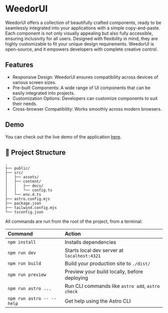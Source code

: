 # WeedorUI

WeedorUI offers a collection of beautifully crafted components, ready to be seamlessly integrated into your applications with a simple copy-and-paste. Each component is not only visually appealing but also fully accessible, ensuring inclusivity for all users. Designed with flexibility in mind, they are highly customizable to fit your unique design requirements. WeedorUI is open-source, and it empowers developers with complete creative control.

## Features

- Responsive Design: WeedorUI ensures compatibility across devices of various screen sizes.
- Pre-built Components: A wide range of UI components that can be easily integrated into projects.
- Customization Options: Developers can customize components to suit their needs.
- Cross-browser Compatibility: Works smoothly across modern browsers.

## Demo
  You can check out the live demo of the application [here](https://weedorui.vercel.app/).


## 🚀 Project Structure


```
.
├── public/
├── src/
│   ├── assets/
│   ├── content/
│   │   ├── docs/
│   │   └── config.ts
│   └── env.d.ts
├── astro.config.mjs
├── package.json
├── tailwind.config.mjs
└── tsconfig.json
```

All commands are run from the root of the project, from a terminal:

| Command                   | Action                                           |
| :------------------------ | :----------------------------------------------- |
| `npm install`             | Installs dependencies                            |
| `npm run dev`             | Starts local dev server at `localhost:4321`      |
| `npm run build`           | Build your production site to `./dist/`          |
| `npm run preview`         | Preview your build locally, before deploying     |
| `npm run astro ...`       | Run CLI commands like `astro add`, `astro check` |
| `npm run astro -- --help` | Get help using the Astro CLI                     |
